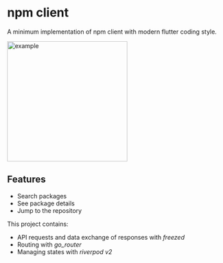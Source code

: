# npm client

A minimum implementation of npm client with modern flutter coding style.

<img src="https://github.com/natsuk4ze/npm/raw/master/assets/example.gif" width=280 alt="example"/>

## Features

- Search packages
- See package details
- Jump to the repository

This project contains:
- API requests and data exchange of responses with *freezed*
- Routing with *go_router*
- Managing states with *riverpod v2*